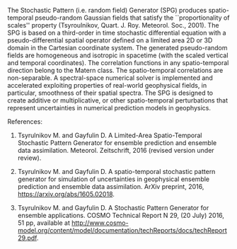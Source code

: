 The Stochastic Pattern (i.e. random field) Generator (SPG) produces spatio-temporal pseudo-random Gaussian fields that satisfy the ``proportionality of scales'' property (Tsyroulnikov, Quart. J. Roy. Meteorol. Soc., 2001). The SPG is based on a third-order in time stochastic differential equation with a pseudo-differential spatial operator defined on a limited area 2D or 3D domain in the Cartesian coordinate system. The generated pseudo-random fields are homogeneous and isotropic in spacetime (with the scaled vertical and temporal coordinates). The correlation functions in any spatio-temporal direction belong to the Matern class. The spatio-temporal correlations are non-separable. A spectral-space numerical solver is implemented and accelerated exploiting properties of real-world geophysical fields, in particular, smoothness of their spatial spectra. The SPG is designed to create additive or multiplicative, or other spatio-temporal perturbations that represent uncertainties in numerical prediction models in geophysics.

References:

1) Tsyrulnikov M. and Gayfulin D. A Limited-Area Spatio-Temporal Stochastic Pattern Generator for ensemble prediction and ensemble data assimilation. Meteorol. Zeitschrift, 2016 (revised version under review).

2) Tsyrulnikov M. and Gayfulin D. A spatio-temporal stochastic pattern generator for simulation of uncertainties in geophysical ensemble prediction and ensemble data assimilation. ArXiv preprint, 2016, https://arxiv.org/abs/1605.02018.

3) Tsyrulnikov M. and Gayfulin D. A Stochastic Pattern Generator for ensemble applications. COSMO Technical Report N 29, (20 July) 2016, 51 pp, available at http://www.cosmo-model.org/content/model/documentation/techReports/docs/techReport29.pdf.
